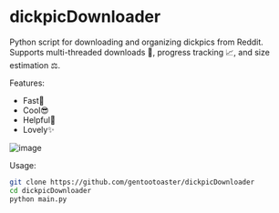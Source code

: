 # dickpicDownloader
Python script for downloading and organizing dickpics from Reddit. Supports multi-threaded downloads 🚀, progress tracking 📈, and size estimation ⚖.

Features:
- Fast🚀
- Cool😎
- Helpful💖
- Lovely✨

![image](https://github.com/user-attachments/assets/cd37837c-2618-43bf-9539-97465ca10966)

Usage:
```bash
git clone https://github.com/gentootoaster/dickpicDownloader
cd dickpicDownloader
python main.py
```
